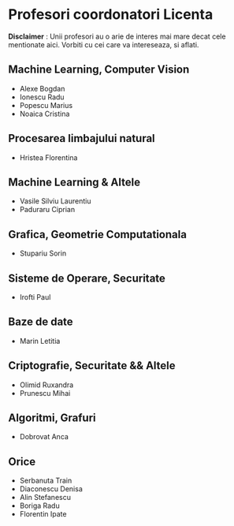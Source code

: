 # Profesori coordonatori Licenta

**Disclaimer** : Unii profesori au o arie de interes mai mare decat cele mentionate aici. Vorbiti cu cei care va intereseaza, si aflati. 

## Machine Learning, Computer Vision 
+ Alexe Bogdan
+ Ionescu Radu
+ Popescu Marius
+ Noaica Cristina

## Procesarea limbajului natural 
+ Hristea Florentina

## Machine Learning & Altele
+ Vasile Silviu Laurentiu
+ Paduraru Ciprian

## Grafica, Geometrie Computationala
+ Stupariu Sorin 

## Sisteme de Operare, Securitate
+ Irofti Paul

## Baze de date
+ Marin Letitia

## Criptografie, Securitate && Altele
+ Olimid Ruxandra
+ Prunescu Mihai

## Algoritmi, Grafuri
+ Dobrovat Anca

## Orice
+ Serbanuta Train
+ Diaconescu Denisa 
+ Alin Stefanescu
+ Boriga Radu
+ Florentin Ipate